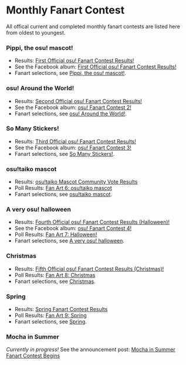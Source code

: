 # Monthly Fanart Contest

All offical current and completed monthly fanart contests are listed here from oldest to youngest.

<!-- NOTE filename suffix legend: p = public; s = staff/runners; h = honorable -->

### Pippi, the osu! mascot!

- Results: [First Official osu! Fanart Contest Results!](https://osu.ppy.sh/news/86373762103)
- See the Facebook album: [First Official osu! Fanart Contest Results!](https://www.facebook.com/pg/osugame/photos/?tab=album&album_id=10152186520298282)
- Fanart selections, see [Pippi, the osu! mascot!](Pippi,_the_osu!_mascot!).

### osu! Around the World!

- Results: [Second Official osu! Fanart Contest Results!](https://osu.ppy.sh/news/90764226618)
- See the Facebook album: [osu! Fanart Contest 2!](https://www.facebook.com/pg/osugame/photos/?tab=album&album_id=10152291754173282)
- Fanart selections, see [osu! Around the World!](osu!_Around_the_World!).

### So Many Stickers!

- Results: [Third Official osu! Fanart Contest Results!](https://osu.ppy.sh/news/99609478178)
- See the Facebook album: [osu! Fanart Contest 3!](https://www.facebook.com/pg/osugame/photos/?tab=album&album_id=10152514671088282)
- Fanart selections, see [So Many Stickers!](So_Many_Stickers!).

### osu!taiko mascot

- Results: [osu!taiko Mascot Community Vote Results](https://osu.ppy.sh/news/150724647363)
- Poll Results: [Fan Art 6: osu!taiko mascot](https://osu.ppy.sh/community/contests/2)
- Fanart selections, see [osu!taiko mascot](osu!taiko_mascot).

### A very osu! halloween

- Results: [Fourth Official osu! Fanart Contest Results (Halloween)!](https://osu.ppy.sh/news/102429724443)
- See the Facebook album: [osu! Fanart Contest 4!](https://www.facebook.com/pg/osugame/photos/?tab=album&album_id=10152551319293282)
- Poll Results: [Fan Art 7: Halloween!](https://osu.ppy.sh/community/contests/5)
- Fanart selections, see [A very osu! halloween](A_very_osu!_halloween).

### Christmas

- Results: [Fifth Official osu! Fanart Contest Results (Christmas)!](https://osu.ppy.sh/news/107496626248)
- Poll Results: [Fan Art 8: Christmas](https://osu.ppy.sh/community/contests/36)
- Fanart selections, see [Christmas](Christmas).

### Spring

- Results: [Spring Fanart Contest Results](https://osu.ppy.sh/news/160055282693)
- Poll Results: [Fan Art 9: Spring](https://osu.ppy.sh/community/contests/45)
- Fanart selections, see [Spring](Spring).

### Mocha in Summer

_Currently in progress!_
See the announcement post: [Mocha in Summer Fanart Contest Begins](https://osu.ppy.sh/news/161820062513)
